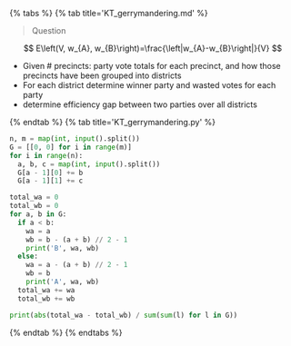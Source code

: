 {% tabs %}
{% tab title='KT_gerrymandering.md' %}

> Question

$$ E\left(V, w_{A}, w_{B}\right)=\frac{\left|w_{A}-w_{B}\right|}{V} $$

* Given # precincts: party vote totals for each precinct, and how those precincts have been grouped into districts
* For each district determine winner party and wasted votes for each party
* determine efficiency gap between two parties over all districts

{% endtab %}
{% tab title='KT_gerrymandering.py' %}

```py
n, m = map(int, input().split())
G = [[0, 0] for i in range(m)]
for i in range(n):
  a, b, c = map(int, input().split())
  G[a - 1][0] += b
  G[a - 1][1] += c

total_wa = 0
total_wb = 0
for a, b in G:
  if a < b:
    wa = a
    wb = b - (a + b) // 2 - 1
    print('B', wa, wb)
  else:
    wa = a - (a + b) // 2 - 1
    wb = b
    print('A', wa, wb)
  total_wa += wa
  total_wb += wb

print(abs(total_wa - total_wb) / sum(sum(l) for l in G))
```

{% endtab %}
{% endtabs %}
